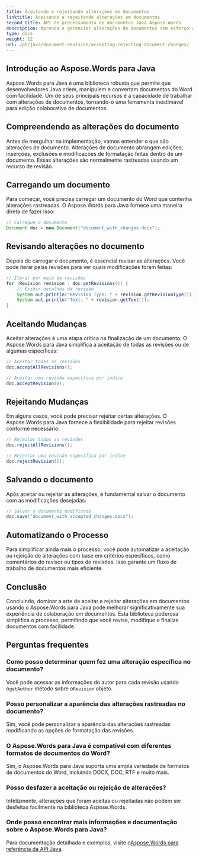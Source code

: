```yaml
---
title: Aceitando e rejeitando alterações em documentos
linktitle: Aceitando e rejeitando alterações em documentos
second_title: API de processamento de documentos Java Aspose.Words
description: Aprenda a gerenciar alterações de documentos sem esforço com Aspose.Words para Java. Aceite e rejeite revisões perfeitamente.
type: docs
weight: 12
url: /pt/java/document-revision/accepting-rejecting-document-changes/
---
```


## Introdução ao Aspose.Words para Java

Aspose.Words para Java é uma biblioteca robusta que permite que desenvolvedores Java criem, manipulem e convertam documentos do Word com facilidade. Um de seus principais recursos é a capacidade de trabalhar com alterações de documentos, tornando-o uma ferramenta inestimável para edição colaborativa de documentos.

## Compreendendo as alterações do documento

Antes de mergulhar na implementação, vamos entender o que são alterações de documento. Alterações de documento abrangem edições, inserções, exclusões e modificações de formatação feitas dentro de um documento. Essas alterações são normalmente rastreadas usando um recurso de revisão.

## Carregando um documento

Para começar, você precisa carregar um documento do Word que contenha alterações rastreadas. O Aspose.Words para Java fornece uma maneira direta de fazer isso:

```java
// Carregue o documento
Document doc = new Document("document_with_changes.docx");
```

## Revisando alterações no documento

Depois de carregar o documento, é essencial revisar as alterações. Você pode iterar pelas revisões para ver quais modificações foram feitas:

```java
// Iterar por meio de revisões
for (Revision revision : doc.getRevisions()) {
    // Exibir detalhes da revisão
    System.out.println("Revision Type: " + revision.getRevisionType());
    System.out.println("Text: " + revision.getText());
}
```

## Aceitando Mudanças

Aceitar alterações é uma etapa crítica na finalização de um documento. O Aspose.Words para Java simplifica a aceitação de todas as revisões ou de algumas específicas:

```java
// Aceitar todas as revisões
doc.acceptAllRevisions();

// Aceitar uma revisão específica por índice
doc.acceptRevision(0);
```

## Rejeitando Mudanças

Em alguns casos, você pode precisar rejeitar certas alterações. O Aspose.Words para Java fornece a flexibilidade para rejeitar revisões conforme necessário:

```java
// Rejeitar todas as revisões
doc.rejectAllRevisions();

// Rejeitar uma revisão específica por índice
doc.rejectRevision(1);
```

## Salvando o documento

Após aceitar ou rejeitar as alterações, é fundamental salvar o documento com as modificações desejadas:

```java
// Salvar o documento modificado
doc.save("document_with_accepted_changes.docx");
```

## Automatizando o Processo

Para simplificar ainda mais o processo, você pode automatizar a aceitação ou rejeição de alterações com base em critérios específicos, como comentários do revisor ou tipos de revisões. Isso garante um fluxo de trabalho de documentos mais eficiente.

## Conclusão

Concluindo, dominar a arte de aceitar e rejeitar alterações em documentos usando o Aspose.Words para Java pode melhorar significativamente sua experiência de colaboração em documentos. Esta biblioteca poderosa simplifica o processo, permitindo que você revise, modifique e finalize documentos com facilidade.

## Perguntas frequentes

### Como posso determinar quem fez uma alteração específica no documento?

 Você pode acessar as informações do autor para cada revisão usando o`getAuthor` método sobre o`Revision` objeto.

### Posso personalizar a aparência das alterações rastreadas no documento?

Sim, você pode personalizar a aparência das alterações rastreadas modificando as opções de formatação das revisões.

### O Aspose.Words para Java é compatível com diferentes formatos de documentos do Word?

Sim, o Aspose.Words para Java suporta uma ampla variedade de formatos de documentos do Word, incluindo DOCX, DOC, RTF e muito mais.

### Posso desfazer a aceitação ou rejeição de alterações?

Infelizmente, alterações que foram aceitas ou rejeitadas não podem ser desfeitas facilmente na biblioteca Aspose.Words.

### Onde posso encontrar mais informações e documentação sobre o Aspose.Words para Java?

 Para documentação detalhada e exemplos, visite o[Aspose.Words para referência da API Java](https://reference.aspose.com/words/java/).